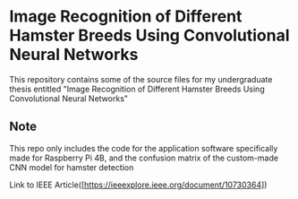 # Image Recognition of Different Hamster Breeds Using Convolutional Neural Networks
This repository contains some of the source files for my undergraduate thesis entitled "Image Recognition of Different Hamster Breeds Using Convolutional Neural Networks"

## Note
This repo only includes the code for the application software specifically made for Raspberry Pi 4B, and the confusion matrix of the custom-made CNN model for hamster detection

Link to IEEE Article([https://ieeexplore.ieee.org/document/10730364])

